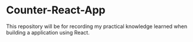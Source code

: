 # Counter-React-App
This repository will be for recording my practical knowledge learned when building a application using React. 

